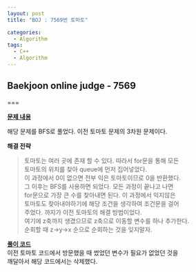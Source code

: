 ```yaml
---
layout: post
title: "BOJ : 7569번 토마토"

categories:
  - Algorithm
tags:
  - C++
  - Algorithm
---
```


## Baekjoon online judge - 7569 
===    
 
[__문제 내용__](https://www.acmicpc.net/problem/7569)  
  
해당 문제를 BFS로 풀었다. 이전 토마토 문제의 3차원 문제이다.  
  
__해결 전략__  

>토마토는 여러 곳에 존재 할 수 있다. 따라서 for문을 통해 모든  
>토마토의 위치를 찾아 queue에 먼저 집어넣었다.  
>이 과정에서 0이 없으면 전부 익은 토마토이므로 0을 반환했다.  
>그 이후는 BFS를 사용하면 되었다. 모든 과정이 끝나고 나면  
>for문으로 가장 큰 수를 찾아내면 된다. 이 과정에서 익지않은  
>토마토도 찾아내야하기에 해당 조건을 생각하여 조건문을 걸어  
>주었다.
까지가 이전 토마토의 해결 방법이었다.  
여기에 z축까지 생겼으므로 z축으로 이동할 변수를 하나 추가한다.  
순회할 때 z->y->x 순으로 순회하는 것을 잊지말자.  
  
[__풀이 코드__](http://boj.kr/54308c4543df4e0fbbf6b8d52420ce97)  
이전 토마토 코드에서 방문했을 때 썼었던 변수가 필요가 없었던 것을  
깨달아서 해당 코드에서는 삭제했다.  


